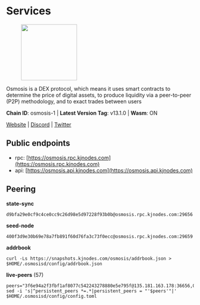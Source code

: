 # Services

<figure><img src="https://raw.githubusercontent.com/kj89/testnet_manuals/main/pingpub/logos/osmosis.png" width="150" alt=""><figcaption></figcaption></figure>

Osmosis is a DEX protocol, which means it uses smart contracts  to determine the price of digital assets, to produce liquidity  via a peer-to-peer (P2P) methodology, and to exact trades between users

**Chain ID**: osmosis-1 | **Latest Version Tag**: v13.1.0 | **Wasm**: ON

[Website](https://osmosis.zone) | [Discord](https://discord.gg/osmosis) | [Twitter](https://twitter.com/osmosiszone)


## Public endpoints

* rpc: [https://osmosis.rpc.kjnodes.com](https://osmosis.rpc.kjnodes.com)
* api: [https://osmosis.api.kjnodes.com](https://osmosis.api.kjnodes.com)

## Peering

**state-sync**

```
d9bfa29e0cf9c4ce0cc9c26d98e5d97228f93b0b@osmosis.rpc.kjnodes.com:29656
```

**seed-node**

```
400f3d9e30b69e78a7fb891f60d76fa3c73f0ecc@osmosis.rpc.kjnodes.com:29659
```

**addrbook**
```
curl -Ls https://snapshots.kjnodes.com/osmosis/addrbook.json > $HOME/.osmosisd/config/addrbook.json
```

**live-peers** (57)
```
peers="3f6e94a2f3fbf1af8077c542243278880e5e795f@135.181.163.178:36656,0660d18b65340a55514f240dd517282ca286f169@176.9.28.62:26656,fe7f212c0eb34723af686463da90d965c5bb22bc@51.159.2.22:26656,2dda2944be6deab37c6ba82b2cd72b067573ba6f@54.38.45.152:26656,178c24a6067e5ad07e126337cf1a041b95a20a5a@65.109.36.189:26656,ca0481d7013194692c586eb78081fa4f298c6ccf@15.223.57.204:26656,6945be12a7d357a39b9cfbb0018249b234fc4a15@54.241.143.196:26656,b8450ac06ab8ccac21b21bbbba8ea3751a479291@3.91.196.177:26656,3197daa0ee5245b17a546be032ff0f6814e1d1db@148.251.191.239:26656,407267ac44b20a0a4258d0bbca1c9f657bf88d08@74.118.143.19:26656,7de231d5c75feb810a9196fa2a3e83e0576c88a9@212.95.53.152:26656,be930386104083882c7e491d60584e15c101c1da@178.128.156.131:26656,30e9432879d5b0976b88e52120dc12338e40fc33@65.108.108.176:26656,42745690b41f6a7515c4a87d88efda2e82b55b76@78.46.94.183:26656,74e8ba742d8312c250f3237c8c8f3f951c01f9df@95.216.4.104:2003,d4e6a9d74abbf4676c8fd2d58d27fc24b59056b9@143.198.22.206:26656,4d659b7b244a68913bfbdc6c9e7aa1a64391238e@74.118.139.59:26656,43785e5ffd8783393ea8094f77efcee5bdbcdce3@78.141.244.18:26656,bfb67b2ae345955d6bc0991450120669c683386e@149.56.25.66:26656,2736d870197d443e463b4ff4b7b52f1cec920030@45.63.39.14:26656,1528ce3b88d859f2f8c4160d9b155ecea5177a2e@142.132.146.105:26656,5f82cc2745cd5d02630e8b1528bd5a312fdccb6e@89.149.218.69:26656,f4b811759e55f665180545ad5e1b42573f660861@135.181.181.251:26656,724cef11bbe866269b3d67f7dd5ea539cc4096bf@198.244.164.186:26656,9dadae9bb9575d70a2a7ca68b779a34b2ffc59ef@116.202.216.111:26656,797094953d830f8727f3b5175f2b205df16d5867@45.77.212.231:26656,f67dde244467670d0cbd93a71ec1d6fd9c99c528@93.115.29.37:26656,6178f129efa76d235436e2156959d0acb4772c6a@65.108.128.168:36656,a6283307952423c1751431c220d11ed36b61ed84@143.110.237.113:26656,f225f8a168ec794d334d7100994b62e5e7648072@35.234.158.17:26656,31d2c86f7957e2db91297e54c3b0456ea06c2250@173.67.177.115:26656,4a837e3411b0281f00c07706cfea72d3ebc575f1@176.9.38.49:26656,fd0930fea06876e362e0a92046854ed651f27ac2@45.76.13.41:26656,20913e92e8b9ea2d80ad34edd9b52e97886cf616@54.37.30.181:26656,60a2c89e7253502e93517a026f44a2431cc81230@220.85.113.39:26656,77bb5fb9b6964d6e861e91c1d55cf82b67d838b5@34.86.74.3:26656,4e38d3caa1554d7f46a2654fa9997554c13f61f2@95.216.96.61:26656,e0fbdbdce6ec8797412751edd00fbaf114c42fad@34.220.226.204:26656,b69e57cd6f796ac5d6efb1a834163365c37cbfa8@78.46.69.29:26656,47e4075978458bfc382630b2a46aabbbbf7977b2@143.198.234.114:26656,e3cc05de734a9eb3da832cf0236f319a9a4063ba@95.216.101.39:26656,8500a6a0a7f1a6afc66f5d8956214bfd44ebd30c@65.109.53.142:26856,f9a920a61ee994b12b77178dd5f1fc1ed39b7cd2@142.132.255.49:26656,2f4c0337b2522034a614a5cb2c61a891fe753c03@5.9.81.187:29656,7eea530e720ca2e5ae2b4e6324d4f2a6303fc753@157.90.93.137:26656,faf4f08d3b7f258d3f6962ec505ce111ce948ea7@35.230.148.12:26656,f9bfc7f25f63bd7e392fbe5465126b311465cbce@65.108.78.186:26656,569aac51b04607a18696c63035586816dec85511@157.90.213.235:26656,d589eb77d7dfebec659ce8bce9f903250301c8ba@116.202.216.57:26656,b78da6d875d1d38af5fe44b68c297ef8604a2fda@15.235.53.222:26656,c9bf65acffea46ac8368cbe88f679519f7812f3b@18.142.38.209:26656,82e224c9640048a6513c589e904c0d903bb99f32@74.118.140.23:26656,7c28e9f02c998d84a4f617c3852b7794dc2883fd@88.99.253.55:26656,5e9051d2ae7d9be1656a5348ad0916f255b96c73@135.181.214.17:26656,a2024229e2eed1650ba3a3ea9db67fa318dc232e@142.132.199.3:26656,8e72d0b37a9dc16ea58c0da705caa6530badd6ce@138.197.68.193:26656,0419c998d6aac0afdb05808ad9a935670248e209@65.108.204.56:26656"
sed -i 's|^persistent_peers *=.*|persistent_peers = "'$peers'"|' $HOME/.osmosisd/config/config.toml
```
